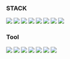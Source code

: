 
### STACK 
<img src="https://img.shields.io/badge/Java-brown?style=flat&logo=Java&logoColor=FF9E0F">
<img src="https://img.shields.io/badge/Spring-green?style=flat&logo=Spring&logoColor=6DB33F">
<img src="https://img.shields.io/badge/HTML5-red?style=flat&logo=HTML5&logoColor=E34F26">
<img src="https://img.shields.io/badge/CSS3-blue?style=flat&logo=CSS3&logoColor=1572B6">
<img src="https://img.shields.io/badge/JavaScript-gray?style=flat&logo=JavaScript&logoColor=F7DF1E">
<img src="https://img.shields.io/badge/jQuery-blue?style=flat&logo=jQuery&logoColor=0769AD">
<img src="https://img.shields.io/badge/Oracle-white?style=flat&logo=Oracle&logoColor=F80000">
<img src="https://img.shields.io/badge/MySQL-black?style=flat&logo=MySQL&logoColor=4479A1">

### Tool
<img src="https://img.shields.io/badge/Eclipse IDE-darkblue?style=flat&logo=Eclipse IDE&logoColor=2C2255">
<img src="https://img.shields.io/badge/IntelliJ IDEA-white?style=flat&logo=IntelliJ IDEA&logoColor=000000">
<img src="https://img.shields.io/badge/Visual Studio Code-blue?style=flat&logo=Visual Studio Code&logoColor=007ACC">
<img src="https://img.shields.io/badge/Git-red?style=flat&logo=Git&logoColor=F05032">
<img src="https://img.shields.io/badge/GitLab-blue?style=flat&logo=GitLab&logoColor=FC6D26">
<img src="https://img.shields.io/badge/GitHib-white?style=flat&logo=GitHub&logoColor=181717">
<img src="https://img.shields.io/badge/Postman-orange?style=flat&logo=Postman&logoColor=FF6C37">
